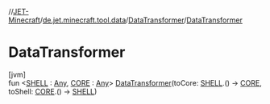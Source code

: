 //[JET-Minecraft](../../../index.md)/[de.jet.minecraft.tool.data](../index.md)/[DataTransformer](index.md)/[DataTransformer](-data-transformer.md)

# DataTransformer

[jvm]\
fun &lt;[SHELL](index.md) : [Any](https://kotlinlang.org/api/latest/jvm/stdlib/kotlin/-any/index.html), [CORE](index.md) : [Any](https://kotlinlang.org/api/latest/jvm/stdlib/kotlin/-any/index.html)&gt; [DataTransformer](-data-transformer.md)(toCore: [SHELL](index.md).() -&gt; [CORE](index.md), toShell: [CORE](index.md).() -&gt; [SHELL](index.md))
